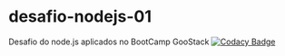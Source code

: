 # desafio-nodejs-01
Desafio do node.js aplicados no BootCamp GooStack 
[![Codacy Badge](https://app.codacy.com/project/badge/Grade/0d79e8528f274cd39ef6862bb5c82326)](https://www.codacy.com/manual/ciceroalvarenga/desafio-nodejs-01?utm_source=github.com&amp;utm_medium=referral&amp;utm_content=ciceroalvarenga/desafio-nodejs-01&amp;utm_campaign=Badge_Grade)
